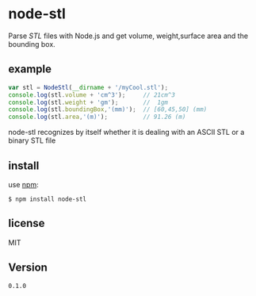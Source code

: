 node-stl
========

Parse *STL* files with Node.js and get volume, weight,surface area and the bounding box.

## example

```javascript
var stl = NodeStl(__dirname + '/myCool.stl');
console.log(stl.volume + 'cm^3');     // 21cm^3
console.log(stl.weight + 'gm');       //  1gm
console.log(stl.boundingBox,'(mm)');  // [60,45,50] (mm)
console.log(stl.area,'(m)');          // 91.26 (m)
```
node-stl recognizes by itself whether it is dealing with an ASCII STL or a binary STL file

## install

use [npm](https://npmjs.org):

```shell
$ npm install node-stl
```

## license

MIT

## Version

`0.1.0`
